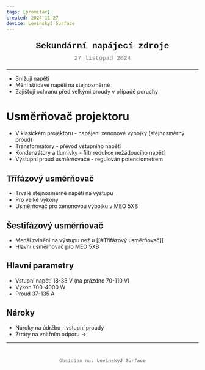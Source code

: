 ```yaml
---
tags: [promitac]
created: 2024-11-27
device: LevinskyJ Surface
---
```

<div style="text-align: center; font-size: 1.6em; font-weight: bold; padding: 10px 0; font-family: Courier New">
  Sekundární napájecí zdroje
</div>

<div style="text-align: center; color: gray; font-size: 1.1em; margin-bottom: 20px; font-family: Courier New">  27 listopad 2024
</div>

---

- Snižují napětí
- Mění střídavé napětí na stejnosměrné
- Zajišťují ochranu před velkými proudy v případě poruchy

# Usměrňovač projektoru
- V klasickém projektoru - napájení xenonové výbojky (stejnosměrný proud)
- Transformátory - převod vstupního napětí
- Kondenzátory a tlumivky - filtr redukce nežádoucího napětí
- Výstupní proud usměrňovače - regulován potenciometrem

## Třífázový usměrňovač
- Trvalé stejnosměrné napětí na výstupu
- Pro velké výkony
- Usměrňovač pro xenonovou výbojku v MEO 5XB

## Šestifázový usměrňovač
- Menší zvlnění na výstupu než u [[#Třífázový usměrňovač]]
- Hlavní usměrňovač pro MEO 5XB

## Hlavní parametry
- Vstupní napětí 18-33 V (na prázdno 70-110 V)
- Výkon 700-4000 W
- Proud 37-135 A

 ## Nároky
 - Nároky na údržbu  - vstupní proudy
 - Ztráty na vnitřním odporu -> 

---

<div style="text-align: center; color: gray; font-size: 0.9em; margin-top: 40px; font-family: Courier New">
  Obsidian na: <strong>LevinskyJ Surface</strong>
</div>
